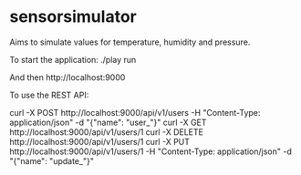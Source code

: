 # sensorsimulator
Aims to simulate values for temperature, humidity and pressure.

To start the application:
    ./play run

And then http://localhost:9000

To use the REST API:

curl -X POST http://localhost:9000/api/v1/users -H "Content-Type: application/json" -d "{\"name\": \"user_\"}"
curl -X GET http://localhost:9000/api/v1/users/1
curl -X DELETE http://localhost:9000/api/v1/users/1
curl -X PUT http://localhost:9000/api/v1/users/1 -H "Content-Type: application/json" -d "{\"name\": \"update_\"}"
